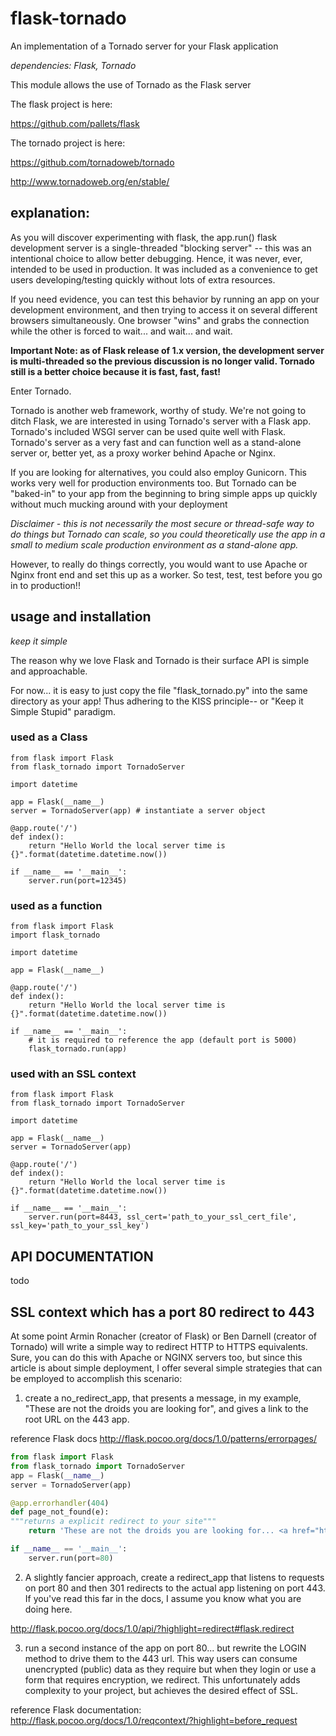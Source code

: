 # flask-tornado
An implementation of a Tornado server for your Flask application

*dependencies: Flask, Tornado*

This module allows the use of Tornado as the Flask server

The flask project is here:

https://github.com/pallets/flask

The tornado project is here:

https://github.com/tornadoweb/tornado

http://www.tornadoweb.org/en/stable/

## explanation:

As you will discover experimenting with flask, the app.run()
flask development server is a single-threaded "blocking server" -- this was an
intentional choice to allow better debugging.  Hence, it was never, ever, intended
to be used in production.  It was included as a convenience to
get users developing/testing quickly without lots of extra resources.

If you need evidence, you can test this behavior by running an app on your development
environment, and then trying to access it on several different browsers
simultaneously.  One browser "wins" and grabs the connection while the
other is forced to wait... and wait... and wait.

**Important Note: as of Flask release of 1.x version, the development server is multi-threaded so the previous discussion is no longer valid.  Tornado still is a better choice because it is fast, fast, fast!**

Enter Tornado.

Tornado is another web framework, worthy of study.  We're not going to ditch Flask, we
are interested in using Tornado's server with a Flask app. Tornado's included WSGI server
can be used quite well with Flask.  Tornado's server as a very fast and can function well
as a stand-alone server or, better yet, as a proxy worker behind Apache or Nginx.

If you are looking for alternatives, you could also employ Gunicorn.
This works very well for production environments too.  But Tornado can
be "baked-in" to your app from the beginning to bring simple apps up quickly
without much mucking around with your deployment

*Disclaimer - this is not necessarily the most secure or thread-safe
way to do things but Tornado can scale, so you could theoretically use the app in a
small to medium scale production environment as a stand-alone app.*

However, to really do things correctly, you would want to use Apache or
Nginx front end and set this up as a worker.  So test, test, test before you go
in to production!!

## usage and installation

*keep it simple*

The reason why we love Flask and Tornado is their surface API is simple and approachable.

For now... it is easy to just copy the file "flask_tornado.py" into the same directory
as your app! Thus adhering to the KISS principle-- or "Keep it Simple Stupid" paradigm.

### used as a Class
```
from flask import Flask
from flask_tornado import TornadoServer

import datetime

app = Flask(__name__)
server = TornadoServer(app) # instantiate a server object

@app.route('/')
def index():
    return "Hello World the local server time is {}".format(datetime.datetime.now())

if __name__ == '__main__':
    server.run(port=12345)
```

### used as a function
```
from flask import Flask
import flask_tornado

import datetime

app = Flask(__name__)

@app.route('/')
def index():
    return "Hello World the local server time is {}".format(datetime.datetime.now())

if __name__ == '__main__':
    # it is required to reference the app (default port is 5000)
    flask_tornado.run(app)
```

### used with an SSL context
```
from flask import Flask
from flask_tornado import TornadoServer

import datetime

app = Flask(__name__)
server = TornadoServer(app)

@app.route('/')
def index():
    return "Hello World the local server time is {}".format(datetime.datetime.now())

if __name__ == '__main__':
    server.run(port=8443, ssl_cert='path_to_your_ssl_cert_file', ssl_key='path_to_your_ssl_key')
```

## API DOCUMENTATION

todo

## SSL context which has a port 80 redirect to 443

At some point Armin Ronacher (creator of Flask) or Ben Darnell (creator of Tornado) will write a simple way to redirect HTTP to HTTPS equivalents.  Sure, you can do this with Apache or NGINX servers too, but since this article is about simple deployment, I offer several simple strategies that can be employed to accomplish this scenario:

1) create a no_redirect_app, that presents a message, in my example, "These are not the droids you are looking for", and gives a link to the root URL on the 443 app.

reference Flask docs http://flask.pocoo.org/docs/1.0/patterns/errorpages/

```python
from flask import Flask
from flask_tornado import TornadoServer
app = Flask(__name__)
server = TornadoServer(app)

@app.errorhandler(404)
def page_not_found(e):
"""returns a explicit redirect to your site"""
    return 'These are not the droids you are looking for... <a href="https://yoursite.com">try checking here</a>'

if __name__ == '__main__':
    server.run(port=80)
```

2) A slightly fancier approach, create a redirect_app that listens to requests on port 80 and then 301 redirects to the actual app listening on port 443.  If you've read this far in the docs, I assume you know what you are doing here.

http://flask.pocoo.org/docs/1.0/api/?highlight=redirect#flask.redirect

3) run a second instance of the app on port 80... but rewrite the LOGIN method to drive them to the 443 url.  This way users can consume unencrypted (public) data as they require but when they login or use a form that requires encryption, we redirect.  This unfortunately adds complexity to your project, but achieves the desired effect of SSL.

reference Flask documentation: http://flask.pocoo.org/docs/1.0/reqcontext/?highlight=before_request

